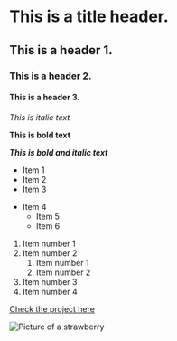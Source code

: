 # This is a title header.

## This is a header 1.

### This is a header 2.

#### This is a header 3.

*This is italic text*

**This is bold text**

***This is bold and italic text***

- Item 1
- Item 2
- Item 3
 
 + Item 4
    + Item 5
    + Item 6

1. Item number 1
2. Item number 2
    1. Item number 1
    2. Item number 2
3. Item number 3
4. Item number 4

[Check the project here](https://github.com/sanjakraljica/tech-code/blob/main/welcome_to_my_world.md)

![Picture of a strawberry](https://encrypted-tbn0.gstatic.com/images?q=tbn:ANd9GcS--vOPt3tp3OantwsrrYlvaYFMxe5Jz3a8H0w88aE5HxmRBQ_2hqhgDzgTFg&s)